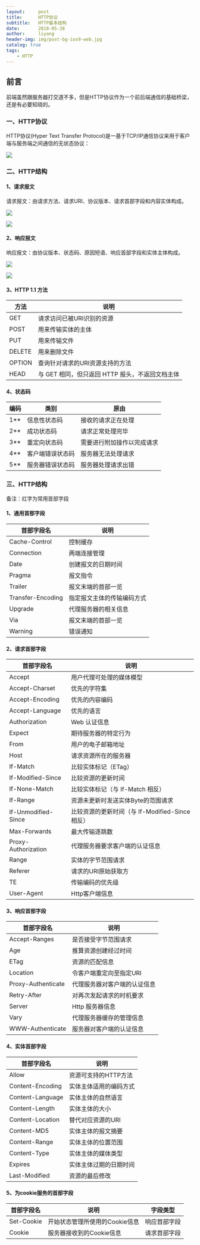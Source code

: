 ```yaml
---
layout:     post
title:      HTTP协议
subtitle:   HTTP基本结构
date:       2018-05-28
author:     liyang
header-img: img/post-bg-ios9-web.jpg
catalog: true
tags:
    - HTTP
---
```



## 前言
前端虽然跟服务器打交道不多，但是HTTP协议作为一个前后端通信的基础桥梁，还是有必要知晓的。

### 一、HTTP协议
HTTP协议(Hyper Text Transfer Protocol)是一基于TCP/IP通信协议来用于客户端与服务端之间通信的无状态协议：

![](https://ws3.sinaimg.cn/large/006tKfTcgy1frqwu78a7kj30fb051dfw.jpg)

### 二、HTTP结构

#### 1、请求报文
请求报文：由请求方法、请求URI、协议版本、请求首部字段和内容实体构成。

![](https://ws4.sinaimg.cn/large/006tNc79gy1frqzxwf07sj317s0eqq4k.jpg)

![](https://ws3.sinaimg.cn/large/006tNc79gy1frr004m0lmj318c0n8tga.jpg)

#### 2、响应报文
响应报文：由协议版本、状态码、原因短语、响应首部字段和实体主体构成。

![](https://ws1.sinaimg.cn/large/006tNc79gy1frqzyvxykjj315w0eswg4.jpg)

![](https://ws2.sinaimg.cn/large/006tNc79gy1frqzzbokmgj312k0lggt8.jpg)

#### 3、HTTP 1.1 方法
方法  | 说明
---- | -----------------
GET  | 请求访问已被URI识别的资源
POST | 用来传输实体的主体     
PUT  | 用来传输文件
DELETE | 用来删除文件
OPTION | 查询针对请求的URI资源支持的方法
HEAD   | 与 GET 相同，但只返回 HTTP 报头，不返回文档主体


#### 4、状态码

编码  | 类别               | 原由
---- | ------------------| ------------  
1**  | 信息性状态码         | 接收的请求正在处理
2**  | 成功状态码           | 请求正常处理完毕
3**  | 重定向状态码         |  需要进行附加操作以完成请求
4**  | 客户端错误状态码      | 服务器无法处理请求
5**  | 服务器错误状态码     |  服务器处理请求出错

### 三、HTTP结构
备注：红字为常用首部字段

#### 1、通用首部字段

首部字段名       |     说明              
-------------- | ------------------
Cache-Control  | 控制缓存         
Connection     | 两端连接管理           
Date           | 创建报文的日期时间         
Pragma         | 报文指令     
Trailer        | 报文末端的首部一览
Transfer-Encoding  | 指定报文主体的传输编码方式        
Upgrade            | 代理服务器的相关信息     
Via                | 报文末端的首部一览   
Warning            | 错误通知  

#### 2、请求首部字段

首部字段名                   |     说明              
-------------------------- | ------------------
Accept                     | 用户代理可处理的媒体模型         
Accept-Charset             | 优先的字符集           
Accept-Encoding            | 优先的内容编码         
Accept-Language            | 优先的语言     
Authorization              | Web 认证信息
Expect                     | 期待服务器的特定行为        
From                       | 用户的电子邮箱地址     
Host                       | 请求资源所在的服务器   
If-Match                   | 比较实体标记（ETag）
If-Modified-Since          | 比较资源的更新时间
If-None-Match              | 比较实体标记（与 If-Match 相反）
If-Range                   | 资源未更新时发送实体Byte的范围请求
If-Unmodified-Since        | 比较资源的更新时间（与 If-Modified-Since 相反）
Max-Forwards               | 最大传输逐跳数
Proxy-Authorization        | 代理服务器要求客户端的认证信息
Range                      | 实体的字节范围请求
Referer                    | 请求的URI原始获取方
TE                         | 传输编码的优先级
User-Agent                 | Http客户端信息

#### 3、响应首部字段

首部字段名                   |     说明              
-------------------------- | ------------------
Accept-Ranges              | 是否接受字节范围请求       
Age                        | 推算资源创建经过时间           
ETag                       | 资源的匹配信息         
Location                   | 令客户端重定向至指定URI     
Proxy-Authenticate         | 代理服务器对客户端的认证信息
Retry-After                | 对再次发起请求的时机要求        
Server                     | Http 服务器信息     
Vary                       | 代理服务器缓存的管理信息   
WWW-Authenticate           | 服务器对客户端的认证信息

#### 4、实体首部字段

首部字段名                   |     说明              
-------------------------- | ------------------
Allow                      | 资源可支持的HTTP方法       
Content-Encoding           | 实体主体适用的编码方式           
Content-Language           | 实体主体的自然语言         
Content-Length             | 实体主体的大小     
Content-Location           | 替代对应资源的URI
Content-MD5                | 实体主体的报文摘要        
Content-Range              | 实体主体的位置范围     
Content-Type               | 实体主体的媒体类型   
Expires          | 实体主体过期的日期时间
Last-Modified    | 资源的最后修改

#### 5、为cookie服务的首部字段

首部字段名                   |     说明                    |   字段类型
-------------------------- | ----------------------------| ------------
Set-Cookie                 | 开始状态管理所使用的Cookie信息  |   响应首部字段      
Cookie                     | 服务器接收到的Cookie信息       |   请求首部字段         
